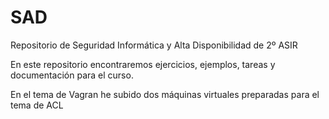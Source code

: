 # SAD
Repositorio de Seguridad Informática y Alta Disponibilidad de 2º ASIR

En este repositorio encontraremos ejercicios, ejemplos, tareas y documentación para el curso. 

En el tema de Vagran he subido dos máquinas virtuales preparadas para el tema de ACL

